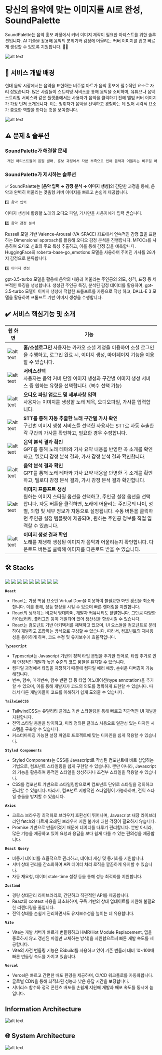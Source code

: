 # 당신의 음악에 맞는 이미지를 AI로 완성, SoundPalette

SoundPalette는 음악 홍보 과정에서 커버 이미지 제작이 필요한 아티스트를 위한 솔루션입니다. AI 기술을 활용해 음악의 분위기와 감정에 어울리는 커버 이미지를 쉽고 빠르게 생성할 수 있도록 지원합니다. 🎨🎵

![alt text](readme_assets/image-1.png)

## 🔎 서비스 개발 배경

현대 음악 시장에서는 음악을 표현하는 비주얼 아트가 음악 홍보에 필수적인 요소로 자리 잡았습니다. 많은 사람들이 스트리밍 서비스를 통해 음악을 소비하며, 유튜브나 음악 스트리밍 서비스와 같은 플랫폼에서는 사용자가 음악을 클릭하기 전에 앨범 커버 이미지가 가장 먼저 소개됩니다. 이는 청취자가 음악을 선택하고 경험하는 데 있어 시각적 요소가 중요한 역할을 한다는 것을 보여줍니다.

![alt text](readme_assets/image-2.png)

## ⚠️ 문제 & 솔루션

### SoundPalette가 해결할 문제

```csharp
 개인 아티스트들의 음원 발매, 홍보 과정에서 자본 부족으로 인해 음악과 어울리는 비주얼 아트를 제작하는 데 겪는 어려움
```

### SoundPalette가 제시하는 솔루션

<aside>
  
✅ SoundPalette는 <strong>[음악 입력 → 감정 분석 → 이미지 생성]</strong>의 간단한 과정을 통해, 음악과 완벽히 어울리는 맞춤형 커버 이미지를 빠르고 손쉽게 제공합니다.

</aside>

`1️⃣ 음악 입력`

이미지 생성에 활용할 노래의 오디오 파일, 가사만을 사용자에게 입력 받습니다.

`2️⃣ 음악 감정 분석`

Russell 모델 기반 Valence-Arousal (VA-SPACE) 좌표에서 연속적인 감정 값을 표현하는 Dimensional approach를 활용해 오디오 감정 분석을 진행합니다.
MFCCs를 사용하여 오디오 신호의 주요 특성 추출하고, 이를 통해 감정 값을 예측합니다. HuggingFace의 roberta-base-go_emotions 모델을 사용하여 주어진 가사를 28가지 감정으로 분류합니다.

`3️⃣ 이미지 생성`

gpt-3.5-turbo 모델을 활용해 음악의 내용과 어울리는 주인공의 외모, 성격, 표정 등 세부적인 특징을 생성합니다. 생성된 주인공 특징, 분석된 감정 데이터를 활용하여, gpt-3.5-turbo 모델이 이미지 생성에 적합한 프롬프트를 자동으로 작성 하고, DALL-E 3 모델을 활용하여 프롬프트 기반 이미지 생성을 수행합니다.

## ✔️ 서비스 핵심기능 및 소개

| 웹 화면                                 | 기능                                                                                                                                                                                                                                                                                                     |
| --------------------------------------- | -------------------------------------------------------------------------------------------------------------------------------------------------------------------------------------------------------------------------------------------------------------------------------------------------------- |
| ![alt text](readme_assets/login.png)    | **홈/소셜로그인** 사용자는 카카오 소셜 계정을 이용하여 소셜 로그인을 수행하고, 로그인 완료 시, 이미지 생성, 마이페이지 기능을 이용할 수 있습니다.                                                                                                                                                        |
| ![alt text](readme_assets/select.png)   | **서비스선택** <br/> 사용자는 음악 커버 단일 이미지 생성과 구간별 이미지 생성 서비스 중 원하는 유형을 선택합니다. (복수 선택 가능)                                                                                                                                                                       |
| ![alt text](readme_assets/detail.png)   | **오디오 파일 업로드 및 세부사항 입력** <br/> 사용자는 이미지를 생성할 노래 제목, 오디오파일, 가사를 입력합니다.                                                                                                                                                                                         |
| ![alt text](readme_assets/stt.png)      | **STT를 통해 자동 추출한 노래 구간별 가사 확인** <br/> 구간별 이미지 생성 서비스를 선택한 사용자는 STT로 자동 추출한 각 구간의 가사를 확인하고, 필요한 경우 수정합니다.                                                                                                                                  |
| ![alt text](readme_assets/analysis.png) | **음악 분석 결과 확인** <br/> GPT를 통해 노래 테마와 가사 요약 내용을 반영한 곡 소개를 확인하고, 멜로디 감정 분석 결과, 가사 감정 분석 결과 확인합니다.                                                                                                                                                  |
| ![alt text](readme_assets/analysis.png) | **음악 분석 결과 확인** <br/> GPT를 통해 노래 테마와 가사 요약 내용을 반영한 곡 소개를 확인하고, 멜로디 감정 분석 결과, 가사 감정 분석 결과 확인합니다.                                                                                                                                                  |
| ![alt text](readme_assets/prompt.png)   | **이미지 프롬프트 생성**<br/> 원하는 이미지 스타일 옵션을 선택하고, 주인공 설정 옵션을 선택합니다. 자동 버튼을 클릭하면, 노래에 어울리는 주인공의 나이, 성별, 외형 및 세부 정보가 자동으로 설정됩니다. 수동 버튼을 클릭하면 주인공 설정 템플릿이 제공되며, 원하는 주인공 정보를 직접 입력할 수 있습니다. |
| ![alt text](readme_assets/result.png)   | **이미지 생성 결과 확인**<br/> 노래를 재생해 생성된 이미지가 음악과 어울리는지 확인합니다. 다운로드 버튼을 클릭해 이미지를 다운로드 받을 수 있습니다.                                                                                                                                                    |

## 🛠️ Stacks

 <img src="https://img.shields.io/badge/React-61DAFB?style=flat-square&logo=react&logoColor=black">
  <img src="https://img.shields.io/badge/Typescript-3178C6?style=flat-square&logo=typescript&logoColor=white"> 
     <img src="https://img.shields.io/badge/TailwindCSS-06B6D4?style=flat-square&logo=Tailwind CSS&logoColor=white"/>
 <img src="https://img.shields.io/badge/Styled Components-DB7093?style=flat-square&logo=styled-components&logoColor=white"/>   <img src="https://img.shields.io/badge/Axios-5A29E4?style=flat-square&logo=axios&logoColor=white"> 
     <img src="https://img.shields.io/badge/ReactQuery-FF4154?style=flat-square&logo=ReactQuery&logoColor=white"/>
     <img src="https://img.shields.io/badge/Zustand-000000?style=flat-square&logo=&logoColor=white">
     <img src="https://img.shields.io/badge/Vite-646CFF?style=flat-square&logo=vite&logoColor=white">
 <img src="https://img.shields.io/badge/Vercel-000000?style=flat-square&logo=vercel&logoColor=white">

**`React`**

- React는 가장 핵심 요소인 Virtual Dom을 이용하여 불필요한 화면 갱신을 최소화합니다. 이를 통해, 성능 향상을 시킬 수 있으며 빠른 렌더링을 지원합니다.
- React의 생태계는 비교적 방대하며, 개발자 커뮤니티도 활발합니다. 그만큼 다양한 라이브러리, 플러그인 등이 개발되어 있어 생산성을 향상시킬 수 있습니다.
- React는 컴포넌트 기반 아키텍처를 채택하고 있으며, UI 요소들을 컴포넌트로 분리하여 개발하고 조합하는 방식으로 구성할 수 있습니다. 따라서, 컴포넌트의 재사용성을 용이하게 하며, 코드 수정 및 유지보수에 효율적입니다.

**`Typescript`**

- Typescript는 Javascript 기반의 정적 타입 문법을 추가한 언어로, 타입 추가로 인해 안정적인 개발과 높은 수준의 코드 품질을 유지할 수 있습니다.
- 컴파일 과정에서 타입을 지정하기 때문에 컴파일 에러 예방, 손쉬운 디버깅이 가능해집니다.
- 변수, 함수, 매개변수, 함수 반환 값 등 타입 어노테이션(type annotation)을 추가할 수 있으며, 이를 통해 개발자가 코드의 의도를 명확하게 표현할 수 있습니다. 따라서 다른 개발자들이 코드를 이해하기 쉽게 도와줄 수 있습니다.

**`TailwindCSS`**

- TailwindCSS는 유틸리티 클래스 기반 스타일링을 통해 빠르고 직관적인 UI 개발을 지원합니다.
- 전역 스타일 충돌을 방지하고, 미리 정의된 클래스 사용으로 일관성 있는 디자인 시스템을 구축할 수 있습니다.
- 커스터마이징 가능한 설정 파일로 프로젝트에 맞는 디자인을 쉽게 적용할 수 있습니다.

**`Styled Components`**

- Styled Components는 CSS를 Javascript로 작성된 컴포넌트에 바로 삽입하는 기법으로, 컴포넌트 스타일링을 쉽게 구현할 수 있습니다. 뿐만 아니라, Javascript의 기능을 활용하여 동적인 스타일을 생성하거나 조건부 스타일을 적용할 수 있습니다.
- CSS를 컴포넌트 기반으로 스타일링함으로써 컴포넌트 단위로 스타일을 정의하고 관리할 수 있습니다. 따라서, 컴포넌트 지향적인 스타일링이 가능하하며, 전역 스타일 충돌을 방지할 수 있습니다.

**`Axios`**

- 크로스 브라우징 최적화로 브라우저 호환성이 뛰어나며, Javascript 내장 라이브러리인 fetch와 다르게 오래된 브라우저 지원 불가에 대한 걱정이 필요하지 않습니다.
- Promise 기반으로 만들어졌기 때문에 데이터를 다루기 편리합니다. 뿐만 아니라, 많은 기능을 제공하고 있어 요청과 응답을 보다 쉽게 다룰 수 있는 편의성을 제공합니다.

**`React Query`**

- 비동기 데이터를 효율적으로 관리하고, 데이터 캐싱 및 동기화를 지원합니다.
- 서버 상태 관리를 간소화하여 API 데이터 처리 로직을 깔끔하게 유지할 수 있습니다.
- 자동 재요청, 데이터 stale-time 설정 등을 통해 성능 최적화를 지원합니다.

**`Zustand`**

- 경량 상태관리 라이브러리로, 간단하고 직관적인 API를 제공합니다.
- React의 context 사용을 최소화하며, 구독 기반의 상태 업데이트를 지원해 불필요한 리렌더링을 줄입니다.
- 전역 상태를 손쉽게 관리하면서도 유지보수성을 높이는 데 유용합니다.

**`Vite`**

- Vite는 개발 서버가 빠르게 번들링하고 HMR(Hot Module Replacement, 앱을 종료하지 않고 갱신된 파일만 교체하는 방식)을 지원함으로써 빠른 개발 속도를 제공합니다.
- Vite의 사전 번들링 기능은 ESbuild를 사용하고 있어 기존 번들러 대비 10~100배 빠른 번들링 속도를 가지고 있습니다.

**`Vercel`**

- Vercel은 빠르고 간편한 배포 환경을 제공하며, CI/CD 워크플로를 자동화합니다.
- 글로벌 CDN을 통해 최적화된 성능과 낮은 응답 시간을 보장합니다.
- 서버리스 함수와 정적 콘텐츠 배포를 손쉽게 지원해 개발과 배포 속도를 동시에 높입니다.

## Information Architecture

![alt text](readme_assets/image-6.png)

## 🌐 System Architecture

![alt text](readme_assets/image.png)
